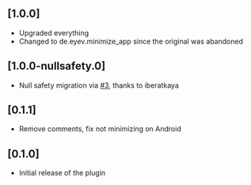 ## [1.0.0]
* Upgraded everything
* Changed to de.eyev.minimize_app since the original was abandoned

## [1.0.0-nullsafety.0]
* Null safety migration via [#3](https://github.com/Vanethos/flutter_version_banner/pull/3), thanks to iberatkaya 

## [0.1.1]

* Remove comments, fix not minimizing on Android

## [0.1.0]

* Initial release of the plugin
